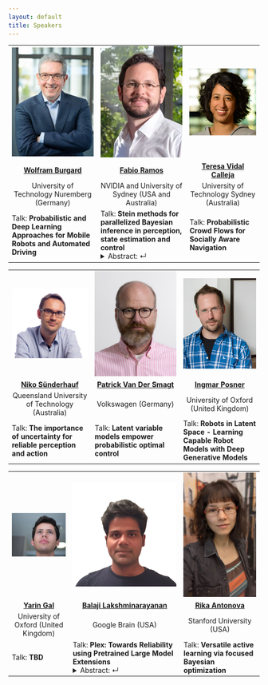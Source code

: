 ```yaml
---
layout: default
title: Speakers
---
```


<table class="table-condensed">
<tbody>
<tr>
<td style="text-align: center; vertical-align: middle;"><div class="circular--portrait"><img src="/img/burgard.jpg" alt="Wolfram Burgard"></div></td>
<td style="text-align: center; vertical-align: middle;"><div class="circular--portrait"><img src="/img/ramos.png" alt="Fabio Ramos"></div></td>
<td style="text-align: center; vertical-align: middle;"><div class="circular--square"><img src="/img/vidal_calleja.png" alt="Teresa Vidal Calleja"></div></td>
</tr>
<tr>
<td style="text-align: center; vertical-align: middle;"><a href="http://www2.informatik.uni-freiburg.de/~burgard/"><b>Wolfram Burgard</b></a></td>
<td style="text-align: center; vertical-align: middle;"><a href="https://fabioramos.github.io/Home.html"><b>Fabio Ramos</b></a></td>
<td style="text-align: center; vertical-align: middle;"><a href="https://profiles.uts.edu.au/Teresa.VidalCalleja"><b>Teresa Vidal Calleja</b></a></td>
</tr>
<tr>
<td style="text-align: center; vertical-align: middle;">University of Technology Nuremberg (Germany)</td>
<td style="text-align: center; vertical-align: middle;">NVIDIA and University of Sydney (USA and Australia)</td>
<td style="text-align: center; vertical-align: middle;">University of Technology Sydney (Australia)</td>
</tr>
<tr>
<td>Talk: <b>Probabilistic and Deep Learning Approaches for Mobile Robots and Automated Driving</b></td>
<td>Talk: <b>Stein methods for parallelized Bayesian inference in perception, state estimation and control</b>
<details>
  <summary>Abstract: &crarr;</summary>
  <p>Uncertainty estimation is critical in all levels of robotics systems, from perception to control and sequential decision making. Bayesian inference provides a principled framework for reasoning about uncertainty but the computational cost of computing posteriors can make it impractical for deployment in robots. Fortunately, the recent availability of inexpensive, energy-efficient parallel computing hardware and differentiable programming languages has opened the possibility for the development of Bayesian inference algorithms that leverage parallelism and differentiability of both likelihood functions and priors to estimate complex posteriors. In this talk I will describe a powerful nonparametric inference method that uses both differentiability and parallelism to provide nonparametric posterior approximations in a timely manner. Stein Variational Gradient Descent and its generalizations can be used to formulate Bayesian extensions of common methods in robotics such as ICP for perception, particle filters for state estimation, and model predictive control for decision making. I will show that Stein inference scales better with the dimensionality of the data and can be implemented efficiently on GPUs. Finally, I will discuss extensions of Stein methods for sim2real and the automatic adaptation of simulators to reflect real observations.</p>
</details>
</td>
<td>Talk: <b>Probabilistic Crowd Flows for Socially Aware Navigation</b></td>
</tr>
</tbody>
</table>

<table class="table-condensed">
<tbody>
<tr>
<td style="text-align: center; vertical-align: middle;"><div class="circular--square"><img src="/img/suenderhauf.png" alt="Niko Sünderhauf"></div></td>
<td style="text-align: center; vertical-align: middle;"><div class="circular--portrait"><img src="/img/smagt.jpg" alt="Patrick Van Der Smagt"></div></td>
<td style="text-align: center; vertical-align: middle;"><div class="circular--portrait"><img src="/img/posner4x.png" alt="Ingmar Posner"></div></td>
</tr>
<tr>
<td style="text-align: center; vertical-align: middle;"><a href="https://nikosuenderhauf.github.io/"><b>Niko Sünderhauf</b></a></td>
<td style="text-align: center; vertical-align: middle;"><a href="https://argmax.ai/team/patrick-van-der-smagt/"><b>Patrick Van Der Smagt</b></a></td>
<td style="text-align: center; vertical-align: middle;"><a href="https://eng.ox.ac.uk/people/ingmar-posner/"><b>Ingmar Posner</b></a></td>
</tr>
<tr>
<td style="text-align: center; vertical-align: middle;">Queensland University of Technology (Australia)</td>
<td style="text-align: center; vertical-align: middle;">Volkswagen (Germany)</td>
<td style="text-align: center; vertical-align: middle;">University of Oxford (United Kingdom)</td>
</tr>
<tr>
<td>Talk: <b>The importance of uncertainty for reliable perception and action</b></td>
<td>Talk: <b>Latent variable models empower probabilistic optimal control</b></td>
<td>Talk: <b>Robots in Latent Space - Learning Capable Robot Models with Deep Generative Models</b></td>
</tr>
</tbody>
</table>

<table class="table table-condensed">
<tbody>
<tr>
<!--<td><div class="circular--portrait"><img src="/img/agha.jpg" alt="Ali Agha"></div></td>-->
<td style="text-align: center; vertical-align: middle;"><div class="circular--landscape"><img src="/img/gal.jpg" alt="Yarin Gal"></div></td>
<td style="text-align: center; vertical-align: middle;"><div class="circular--square"><img src="/img/balaji.png" alt="Balaji Lakshminarayanan"></div></td>
<td style="text-align: center; vertical-align: middle;"><div class="circular--portrait"><img src="/img/antonova.png" alt="Rika Antonova"></div></td>
</tr>
<tr>
<!--<td style="text-align: center; vertical-align: middle;"><a href="https://aliagha.site/"><b>Ali Agha</b></a></td>-->
<td style="text-align: center; vertical-align: middle;"><a href="https://www.cs.ox.ac.uk/people/yarin.gal/website/"><b>Yarin Gal</b></a></td>
<td style="text-align: center; vertical-align: middle;"><a href="http://www.gatsby.ucl.ac.uk/~balaji/"><b>Balaji Lakshminarayanan</b></a></td>
<td style="text-align: center; vertical-align: middle;"><a href="https://contactrika.github.io/"><b>Rika Antonova</b></a></td>
</tr>
<tr>
<!--<td style="text-align: center; vertical-align: middle;">JPL NASA (USA)</td>-->
<td style="text-align: center; vertical-align: middle;">University of Oxford (United Kingdom)</td>
<td style="text-align: center; vertical-align: middle;">Google Brain (USA)</td>
<td style="text-align: center; vertical-align: middle;">Stanford University (USA)</td>
</tr>
<tr>
<!--<td style="text-align: center; vertical-align: middle;">Talk: <b>TBD</b></td>-->
<td>Talk: <b>TBD</b></td>
<td>Talk: <b>Plex: Towards Reliability using Pretrained Large Model Extensions</b>
<details>
<summary>Abstract: &crarr;</summary>
<p markdown=1>A recent trend in artificial intelligence is the use of pretrained models for language and vision tasks, which have achieved extraordinary performance but also puzzling failures. Probing these models' abilities in diverse ways is therefore critical to the field. I will talk about our recent work exploring the reliability of models, where we define a reliable model as one that not only achieves strong predictive performance but also performs well consistently over many decision-making tasks involving uncertainty (e.g., selective prediction, open set recognition, calibration under shift), robust generalization (e.g., accuracy and log-likelihood on in- and out-of-distribution datasets), and adaptation (e.g., active learning, few-shot uncertainty). Plex builds on our work on scalable building blocks for probabilistic deep learning such as Gaussian process last-layer and efficient variants of deep ensembles. We show that Plex improves the state-of-the-art across reliability tasks, and simplifies the traditional protocol as it improves the out-of-the-box performance and does not require designing scores or tuning the model for each task. [Paper](https://arxiv.org/abs/2207.07411), [Blog](https://ai.googleblog.com/2022/07/towards-reliability-in-deep-learning.html)</p>
</details>
</td>
<td>Talk: <b>Versatile active learning via focused Bayesian optimization</b></td>
</tr>
</tbody>
</table>

